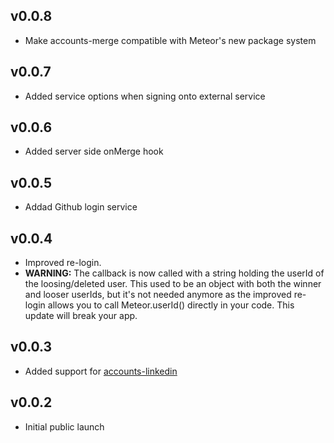 ## v0.0.8
* Make accounts-merge compatible with Meteor's new package system

## v0.0.7
* Added service options when signing onto external service

## v0.0.6
* Added server side onMerge hook

## v0.0.5
* Addad Github login service

## v0.0.4
* Improved re-login.
* **WARNING:** The callback is now called with a string holding the userId of the loosing/deleted user. This used to be an object with both the winner and looser userIds, but it's not needed anymore as the improved re-login allows you to call Meteor.userId() directly in your code. This update will break your app.

## v0.0.3
* Added support for [accounts-linkedin](https://atmospherejs.com/package/accounts-linkedin)

## v0.0.2
* Initial public launch

